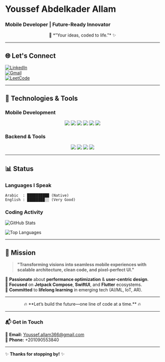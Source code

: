 # **Youssef Abdelkader Allam**  
### **Mobile Developer** | **Future-Ready Innovator**  

<div align="center">  
📌 *"Your ideas, coded to life."* ✨  
</div>  

---

## **🌐 Let's Connect**  
[![LinkedIn](https://img.shields.io/badge/LinkedIn-0A66C2?style=for-the-badge&logo=linkedin&logoColor=white)](www.linkedin.com/in/youssef--abdelkader)  
[![Gmail](https://img.shields.io/badge/Gmail-EA4335?style=for-the-badge&logo=gmail&logoColor=white)](mailto:Youssef.allam366@gmail.com)  
[![LeetCode](https://img.shields.io/badge/LeetCode-FFA116?style=for-the-badge&logo=leetcode&logoColor=black)](https://leetcode.com/Youssef-Abdelkader/)  

---

## **🚀 Technologies & Tools**  

### **Mobile Development**  
<div align="center">  
<img src="https://img.shields.io/badge/Kotlin-7F52FF?style=for-the-badge&logo=kotlin&logoColor=white" />  
<img src="https://img.shields.io/badge/Java-ED8B00?style=for-the-badge&logo=openjdk&logoColor=white" />  
<img src="https://img.shields.io/badge/Swift-F05138?style=for-the-badge&logo=swift&logoColor=white" />  
<img src="https://img.shields.io/badge/Flutter-02569B?style=for-the-badge&logo=flutter&logoColor=white" />  
<img src="https://img.shields.io/badge/Android-3DDC84?style=for-the-badge&logo=android&logoColor=white" />  
<img src="https://img.shields.io/badge/iOS-000000?style=for-the-badge&logo=ios&logoColor=white" />  
</div>  

### **Backend & Tools**  
<div align="center">  
<img src="https://img.shields.io/badge/Firebase-FFCA28?style=for-the-badge&logo=firebase&logoColor=black" />  
<img src="https://img.shields.io/badge/REST_API-FF6D00?style=for-the-badge&logo=json&logoColor=white" />  
<img src="https://img.shields.io/badge/Git-F05032?style=for-the-badge&logo=git&logoColor=white" />  
<img src="https://img.shields.io/badge/Agile-0097E5?style=for-the-badge&logo=agile&logoColor=white" />  
</div>  

---

## **📊 Status**  

### **Languages I Speak**  
```text  
Arabic  : ██████████ (Native)  
English : ████████░░ (Very Good)  
```  

### **Coding Activity**  
![GitHub Stats](https://github-readme-stats.vercel.app/api?username=Youssef-Abdelkader&show_icons=true&theme=radical&hide_border=true)  

![Top Languages](https://github-readme-stats.vercel.app/api/top-langs/?username=Youssef-Abdelkader&layout=compact&theme=radical&hide_border=true)  

---

## **🎯 Mission**  
> **"Transforming visions into seamless mobile experiences with scalable architecture, clean code, and pixel-perfect UI."**  

🔹 **Passionate** about **performance optimization** & **user-centric design**.  
🔹 **Focused** on **Jetpack Compose**, **SwiftUI**, and **Flutter** ecosystems.  
🔹 **Committed** to **lifelong learning** in emerging tech (AI/ML, IoT, AR).  

---

<div align="center">  
🔥 **Let’s build the future—one line of code at a time.** 🔥  
</div>  

--- 

### **📬 Get in Touch**  
📧 **Email:** [Youssef.allam366@gmail.com](mailto:Youssef.allam366@gmail.com)  
📱 **Phone:** +201090553840  

---

✨ **Thanks for stopping by!** ✨  

